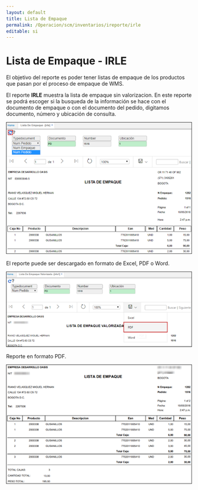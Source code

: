```yaml
---
layout: default
title: Lista de Empaque
permalink: /Operacion/scm/inventarios/ireporte/irle
editable: si
---
```


# Lista de Empaque - IRLE

El objetivo del reporte es poder tener listas de empaque de los productos que pasan por el proceso de empaque de WMS.  

El reporte **IRLE** muestra la lista de empaque sin valorizacion. En este reporte se podrá escoger si la busqueda de la información se hace con el documento de empaque o con el documento del pedido, digitamos documento, número y ubicación de consulta.  

![](irle2.png)

El reporte puede ser descargado en formato de Excel, PDF o Word.  

![](irle6.png)

Reporte en formato PDF.  

![](irle4.png)


